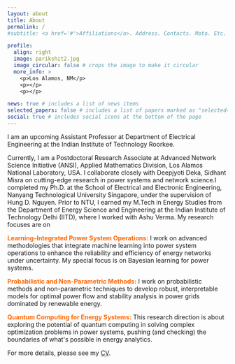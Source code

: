 ```yaml
---
layout: about
title: About
permalink: /
#subtitle: <a href='#'>Affiliations</a>. Address. Contacts. Moto. Etc.

profile:
  align: right
  image: parikshit2.jpg
  image_circular: false # crops the image to make it circular
  more_info: >
    <p>Los Alamos, NM</p>
    <p></p>
    <p></p>

news: true # includes a list of news items
selected_papers: false # includes a list of papers marked as "selected={true}"
social: true # includes social icons at the bottom of the page
---
```


I am an upcoming Assistant Professor at Department of Electrical Engineering at the Indian Institute of Technology Roorkee.

Currently, I am a Postdoctoral Research Associate at Advanced Network Science Initiative (ANSI), Applied Mathematics Division, Los Alamos National Laboratory, USA. I collaborate closely with Deepjyoti Deka, Sidhant Misra on cutting-edge research in power systems and network science.I completed my Ph.D. at the School of Electrical and Electronic Engineering, Nanyang Technological University Singapore, under the supervision of Hung D. Nguyen. Prior to NTU, I earned my M.Tech in Energy Studies from the Department of Energy Science and Engineering at the Indian Institute of Technology Delhi (IITD), where I worked with Ashu Verma. My research focuses are on 

**<span style="color: #ff6600;">Learning-Integrated Power System Operations:</span>** I work on advanced methodologies that integrate machine learning into power system operations to enhance the reliability and efficiency of energy networks under uncertainty. My special focus is on Bayesian learning for power systems.

**<span style="color: #ff6600;">Probabilistic and Non-Parametric Methods:</span>** I work on probabilistic methods and non-parametric techniques to develop robust, interpretable models for optimal power flow and stability analysis in power grids dominated by renewable energy.

**<span style="color: #ff6600;">Quantum Computing for Energy Systems:</span>** This research direction is about exploring the potential of quantum computing in solving complex optimization problems in power systems, pushing (and checking) the boundaries of what's possible in energy analytics.


For more details, please see my [CV](/assets/pdf/Parikshit_CV.pdf). 


